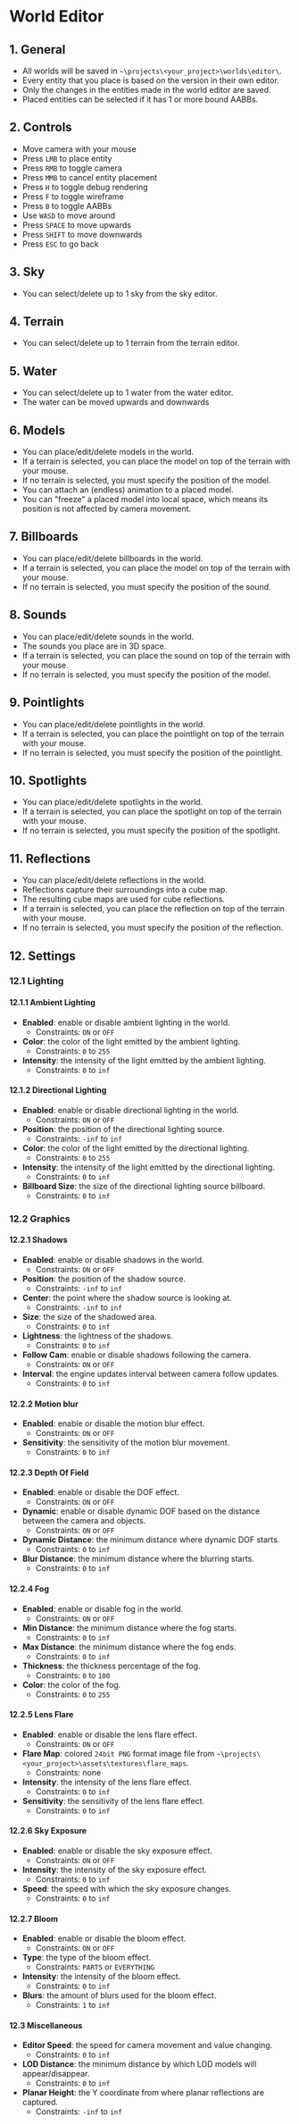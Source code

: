 # World Editor

## 1. General

- All worlds will be saved in `~\projects\<your_project>\worlds\editor\`.
- Every entity that you place is based on the version in their own editor.
- Only the changes in the entities made in the world editor are saved.
- Placed entities can be selected if it has 1 or more bound AABBs.

## 2. Controls

- Move camera with your mouse
- Press `LMB` to place entity
- Press `RMB` to toggle camera
- Press `MMB` to cancel entity placement
- Press `H` to toggle debug rendering
- Press `F` to toggle wireframe
- Press `B` to toggle AABBs
- Use `WASD` to move around
- Press `SPACE` to move upwards
- Press `SHIFT` to move downwards
- Press `ESC` to go back

## 3. Sky

- You can select/delete up to 1 sky from the sky editor.

## 4. Terrain

- You can select/delete up to 1 terrain from the terrain editor.

## 5. Water

- You can select/delete up to 1 water from the water editor.
- The water can be moved upwards and downwards

## 6. Models

- You can place/edit/delete models in the world.
- If a terrain is selected, you can place the model on top of the terrain with your mouse.
- If no terrain is selected, you must specify the position of the model.
- You can attach an (endless) animation to a placed model.
- You can "freeze" a placed model into local space, which means its position is not affected by camera movement.

## 7. Billboards

- You can place/edit/delete billboards in the world.
- If a terrain is selected, you can place the model on top of the terrain with your mouse.
- If no terrain is selected, you must specify the position of the sound.

## 8. Sounds

- You can place/edit/delete sounds in the world.
- The sounds you place are in 3D space.
- If a terrain is selected, you can place the sound on top of the terrain with your mouse.
- If no terrain is selected, you must specify the position of the model.

## 9. Pointlights

- You can place/edit/delete pointlights in the world.
- If a terrain is selected, you can place the pointlight on top of the terrain with your mouse.
- If no terrain is selected, you must specify the position of the pointlight.

## 10. Spotlights

- You can place/edit/delete spotlights in the world.
- If a terrain is selected, you can place the spotlight on top of the terrain with your mouse.
- If no terrain is selected, you must specify the position of the spotlight.

## 11. Reflections

- You can place/edit/delete reflections in the world.
- Reflections capture their surroundings into a cube map.
- The resulting cube maps are used for cube reflections.
- If a terrain is selected, you can place the reflection on top of the terrain with your mouse.
- If no terrain is selected, you must specify the position of the reflection.

## 12. Settings

### 12.1 Lighting

#### 12.1.1 Ambient Lighting

- **Enabled**: enable or disable ambient lighting in the world.
  - Constraints: `ON` or `OFF`
- **Color**: the color of the light emitted by the ambient lighting.
  - Constraints: `0` to `255`
- **Intensity**: the intensity of the light emitted by the ambient lighting.
  - Constraints: `0` to `inf`

#### 12.1.2 Directional Lighting

- **Enabled**: enable or disable directional lighting in the world.
  - Constraints: `ON` or `OFF`
- **Position**: the position of the directional lighting source.
  - Constraints: `-inf` to `inf`
- **Color**: the color of the light emitted by the directional lighting.
  - Constraints: `0` to `255`
- **Intensity**: the intensity of the light emitted by the directional lighting.
  - Constraints: `0` to `inf`
- **Billboard Size**: the size of the directional lighting source billboard.
  - Constraints: `0` to `inf`

### 12.2 Graphics

#### 12.2.1 Shadows

- **Enabled**: enable or disable shadows in the world.
  - Constraints: `ON` or `OFF`
- **Position**: the position of the shadow source.
  - Constraints: `-inf` to `inf`
- **Center**: the point where the shadow source is looking at.
  - Constraints: `-inf` to `inf`
- **Size**: the size of the shadowed area.
  - Constraints: `0` to `inf`
- **Lightness**: the lightness of the shadows.
  - Constraints: `0` to `inf`
- **Follow Cam**: enable or disable shadows following the camera.
  - Constraints: `ON` or `OFF`
- **Interval**: the engine updates interval between camera follow updates.
  - Constraints: `0` to `inf`

#### 12.2.2 Motion blur

- **Enabled**: enable or disable the motion blur effect.
  - Constraints: `ON` or `OFF`
- **Sensitivity**: the sensitivity of the motion blur movement.
  - Constraints: `0` to `inf`

#### 12.2.3 Depth Of Field

- **Enabled**: enable or disable the DOF effect.
  - Constraints: `ON` or `OFF`
- **Dynamic**: enable or disable dynamic DOF based on the distance between the camera and objects.
  - Constraints: `ON` or `OFF`
- **Dynamic Distance**: the minimum distance where dynamic DOF starts.
  - Constraints: `0` to `inf`
- **Blur Distance**: the minimum distance where the blurring starts.
  - Constraints: `0` to `inf`

#### 12.2.4 Fog

- **Enabled**: enable or disable fog in the world.
  - Constraints: `ON` or `OFF`
- **Min Distance**: the minimum distance where the fog starts.
  - Constraints: `0` to `inf`
- **Max Distance**: the minimum distance where the fog ends.
  - Constraints: `0` to `inf`
- **Thickness**: the thickness percentage of the fog.
  - Constraints: `0` to `100`
- **Color**: the color of the fog.
  - Constraints: `0` to `255`

#### 12.2.5 Lens Flare

- **Enabled**: enable or disable the lens flare effect.
  - Constraints: `ON` or `OFF`
- **Flare Map**: colored `24bit PNG` format image file from `~\projects\<your_project>\assets\textures\flare_maps`.
  - Constraints: none
- **Intensity**: the intensity of the lens flare effect.
  - Constraints: `0` to `inf`
- **Sensitivity**: the sensitivity of the lens flare effect.
  - Constraints: `0` to `inf`

#### 12.2.6 Sky Exposure

- **Enabled**: enable or disable the sky exposure effect.
  - Constraints: `ON` or `OFF`
- **Intensity**: the intensity of the sky exposure effect.
  - Constraints: `0` to `inf`
- **Speed**: the speed with which the sky exposure changes.
  - Constraints: `0` to `inf`

#### 12.2.7 Bloom

- **Enabled**: enable or disable the bloom effect.
  - Constraints: `ON` or `OFF`
- **Type**: the type of the bloom effect.
  - Constraints: `PARTS` or `EVERYTHING`
- **Intensity**: the intensity of the bloom effect.
  - Constraints: `0` to `inf`
- **Blurs**: the amount of blurs used for the bloom effect.
  - Constraints: `1` to `inf`

#### 12.3 Miscellaneous

- **Editor Speed**: the speed for camera movement and value changing.
  - Constraints: `0` to `inf`
- **LOD Distance**: the minimum distance by which LOD models will appear/disappear.
  - Constraints: `0` to `inf`
- **Planar Height**: the Y coordinate from where planar reflections are captured.
  - Constraints: `-inf` to `inf`
